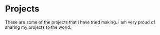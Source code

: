 # Projects
These are some of the projects that i have tried making. I am very proud of sharing my projects to the world.
